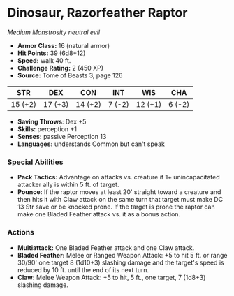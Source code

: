 # Dinosaur, Razorfeather Raptor

*Medium* *Monstrosity* *neutral evil*

- **Armor Class:** 16 (natural armor)
- **Hit Points:** 39 (6d8+12)
- **Speed:** walk 40 ft.
- **Challenge Rating:** 2 (450 XP)
- **Source:** Tome of Beasts 3, page 126

| STR | DEX | CON | INT | WIS | CHA |
| --- | --- | --- | --- | --- | --- |
| 15 (+2) | 17 (+3) | 14 (+2) | 7 (-2) | 12 (+1) | 6 (-2) |

- **Saving Throws**: Dex +5
- **Skills:** perception +1
- **Senses:** passive Perception 13
- **Languages:** understands Common but can't speak

### Special Abilities

- **Pack Tactics:** Advantage on attacks vs. creature if 1+ unincapacitated attacker ally is within 5 ft. of target.
- **Pounce:** If the raptor moves at least 20' straight toward a creature and then hits it with Claw attack on the same turn that target must make DC 13 Str save or be knocked prone. If the target is prone the raptor can make one Bladed Feather attack vs. it as a bonus action.

### Actions

- **Multiattack:** One Bladed Feather attack and one Claw attack.
- **Bladed Feather:** Melee or Ranged Weapon Attack: +5 to hit 5 ft. or range 30/90' one target 8 (1d10+3) slashing damage and the target's speed is reduced by 10 ft. until the end of its next turn.
- **Claw:** Melee Weapon Attack: +5 to hit, 5 ft., one target, 7 (1d8+3) slashing damage.



